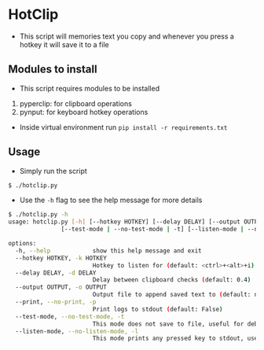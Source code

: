 # HotClip

- This script will memories text you copy and whenever you press a hotkey
it will save it to a file

## Modules to install

- This script requires modules to be installed

1. pyperclip: for clipboard operations
2. pynput: for keyboard hotkey operations

- Inside virtual environment run `pip install -r requirements.txt`

## Usage

- Simply run the script

```bash
$ ./hotclip.py
```

- Use the `-h` flag to see the help message for more details

```bash
$ ./hotclip.py -h
usage: hotclip.py [-h] [--hotkey HOTKEY] [--delay DELAY] [--output OUTPUT] [--print | --no-print | -p]
               [--test-mode | --no-test-mode | -t] [--listen-mode | --no-listen-mode | -l]

options:
  -h, --help            show this help message and exit
  --hotkey HOTKEY, -k HOTKEY
                        Hotkey to listen for (default: <ctrl>+<alt>+i)
  --delay DELAY, -d DELAY
                        Delay between clipboard checks (default: 0.4)
  --output OUTPUT, -o OUTPUT
                        Output file to append saved text to (default: notes.txt)
  --print, --no-print, -p
                        Print logs to stdout (default: False)
  --test-mode, --no-test-mode, -t
                        This mode does not save to file, useful for debugging, use with -p (default: False)
  --listen-mode, --no-listen-mode, -l
                        This mode prints any pressed key to stdout, useful for picking hotkeys (default: False)
```
